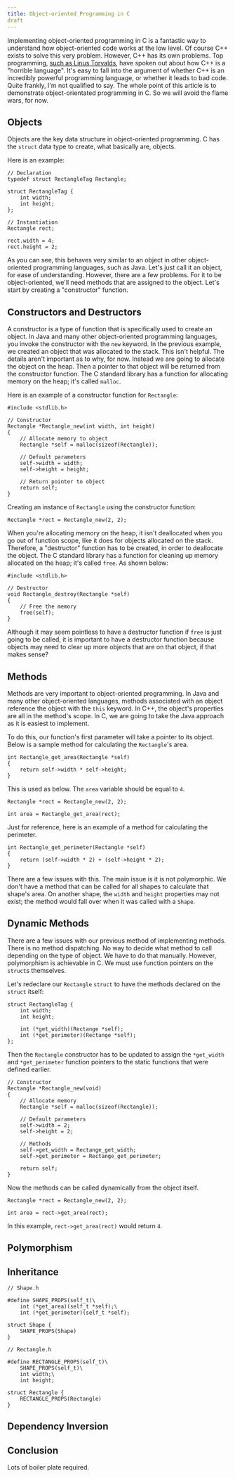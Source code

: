 ```yaml
---
title: Object-oriented Programming in C
draft
---
```


Implementing object-oriented programming in C is a fantastic way to understand
how object-oriented code works at the low level. Of course C++ exists to solve
this very problem. However, C++ has its own problems. Top programming, [such as
Linus Torvalds](http://harmful.cat-v.org/software/c++/linus), have spoken out
about how C++ is a "horrible language". It's easy to fall into the argument of
whether C++ is an incredibly powerful programming language, or whether it leads
to bad code. Quite frankly, I'm not qualified to say. The whole point of this
article is to demonstrate object-orientated programming in C. So we will avoid
the flame wars, for now.

## Objects

Objects are the key data structure in object-oriented programming. C has the
`struct` data type to create, what basically are, objects.

Here is an example:

```
// Declaration
typedef struct RectangleTag Rectangle;

struct RectangleTag {
    int width;
    int height;
};

// Instantiation
Rectangle rect;

rect.width = 4;
rect.height = 2;
```

As you can see, this behaves very similar to an object in other object-oriented
programming languages, such as Java. Let's just call it an object, for ease of
understanding. However, there are a few problems. For it to be object-oriented,
we'll need methods that are assigned to the object. Let's start by creating a
"constructor" function.

## Constructors and Destructors

A constructor is a type of function that is specifically used to create an
object. In Java and many other object-oriented programming languages, you invoke
the constructor with the `new` keyword. In the previous example, we created an
object that was allocated to the stack. This isn't helpful. The details aren't
important as to why, for now. Instead we are going to allocate the object on the
heap. Then a pointer to that object will be returned from the constructor
function. The C standard library has a function for allocating memory on the
heap; it's called `malloc`.

Here is an example of a constructor function for `Rectangle`:

```
#include <stdlib.h>

// Constructor
Rectangle *Rectangle_new(int width, int height)
{
    // Allocate memory to object
    Rectangle *self = malloc(sizeof(Rectangle));

    // Default parameters
    self->width = width;
    self->height = height;

    // Return pointer to object
    return self;
}
```

Creating an instance of `Rectangle` using the constructor function:

```
Rectangle *rect = Rectangle_new(2, 2);
```

When you're allocating memory on the heap, it isn't deallocated when you go out
of function scope, like it does for objects allocated on the stack. Therefore, a
"destructor" function has to be created, in order to deallocate the object. The
C standard library has a function for cleaning up memory allocated on the heap;
it's called `free`. As shown below:

```
#include <stdlib.h>

// Destructor
void Rectangle_destroy(Rectangle *self)
{
    // Free the memory
    free(self);
}
```

Although it may seem pointless to have a destructor function if `free` is just
going to be called, it is important to have a destructor function because
objects may need to clear up more objects that are on that object, if that makes
sense?

## Methods

Methods are very important to object-oriented programming. In Java and many
other object-oriented languages, methods associated with an object reference the
object with the `this` keyword. In C++, the object's properties are all in the
method's scope. In C, we are going to take the Java approach as it is easiest to
implement.

To do this, our function's first parameter will take a pointer to its object.
Below is a sample method for calculating the `Rectangle`'s area.

```
int Rectangle_get_area(Rectangle *self)
{
    return self->width * self->height;
}
```

This is used as below. The `area` variable should be equal to `4`.

```
Rectangle *rect = Rectangle_new(2, 2);

int area = Rectangle_get_area(rect);
```

Just for reference, here is an example of a method for calculating the
perimeter.

```
int Rectangle_get_perimeter(Rectangle *self)
{
    return (self->width * 2) + (self->height * 2);
}
```

There are a few issues with this. The main issue is it is not polymorphic. We
don't have a method that can be called for all shapes to calculate that shape's
area. On another shape, the `width` and `height` properties may not exist; the
method would fall over when it was called with a `Shape`.

## Dynamic Methods

There are a few issues with our previous method of implementing methods. There
is no method dispatching. No way to decide what method to call depending on the
type of object. We have to do that manually. However, polymorphism is achievable
in C. We must use function pointers on the `struct`s themselves.

Let's redeclare our `Rectangle` `struct` to have the methods declared on the
`struct` itself:

```
struct RectangleTag {
    int width;
    int height;

    int (*get_width)(Rectange *self);
    int (*get_perimeter)(Rectange *self);
};
```

Then the `Rectangle` constructor has to be updated to assign the `*get_width`
and `*get_perimeter` function pointers to the static functions that were defined
earlier.

```
// Constructor
Rectangle *Rectangle_new(void)
{
    // Allocate memory
    Rectangle *self = malloc(sizeof(Rectangle));

    // Default parameters
    self->width = 2;
    self->height = 2;

    // Methods
    self->get_width = Rectange_get_width;
    self->get_perimeter = Rectange_get_perimeter;

    return self;
}
```

Now the methods can be called dynamically from the object itself.

```
Rectangle *rect = Rectangle_new(2, 2);

int area = rect->get_area(rect);
```

In this example, `rect->get_area(rect)` would return `4`.

## Polymorphism

## Inheritance

```
// Shape.h

#define SHAPE_PROPS(self_t)\
    int (*get_area)(self_t *self);\
    int (*get_perimeter)(self_t *self);

struct Shape {
    SHAPE_PROPS(Shape)
}

// Rectangle.h

#define RECTANGLE_PROPS(self_t)\
    SHAPE_PROPS(self_t)\
    int width;\
    int height;

struct Rectangle {
    RECTANGLE_PROPS(Rectangle)
}
```

## Dependency Inversion

## Conclusion

Lots of boiler plate required.
